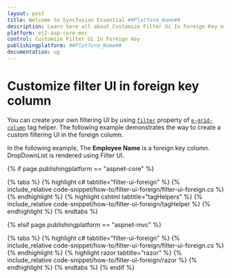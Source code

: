 ```yaml
---
layout: post
title: Welcome to Syncfusion Essential ##Platform_Name##
description: Learn here all about Customize Filter Ui In Foreign Key of Syncfusion Essential ##Platform_Name## widgets based on HTML5 and jQuery.
platform: ej2-asp-core-mvc
control: Customize Filter Ui In Foreign Key
publishingplatform: ##Platform_Name##
documentation: ug
---
```



# Customize filter UI in foreign key column

You can create your own filtering UI by using [`filter`](https://helpsyncfusion.com/cr/cref_files/aspnetcore-js2/aspnetcore/Syncfusion.EJ2~Syncfusion.EJ2.Grids.GridColumn~Filter.html) property of [`e-grid-column`](https://help.syncfusion.com/cr/aspnetcore-js2/Syncfusion.EJ2.Grids.GridColumn.html) tag helper. The following example demonstrates the way to create a custom filtering UI in the foreign column.

In the following example, The **Employee Name** is a foreign key column. DropDownList is rendered using Filter UI.

{% if page.publishingplatform == "aspnet-core" %}

{% tabs %}
{% highlight c# tabtitle="filter-ui-foreign" %}
{% include_relative code-snippet/how-to/filter-ui-foreign/filter-ui-foreign.cs %}
{% endhighlight %}
{% highlight cshtml tabtitle="tagHelpers" %}
{% include_relative code-snippet/how-to/filter-ui-foreign/tagHelper %}
{% endhighlight %}
{% endtabs %}

{% elsif page.publishingplatform == "aspnet-mvc" %}

{% tabs %}
{% highlight c# tabtitle="filter-ui-foreign" %}
{% include_relative code-snippet/how-to/filter-ui-foreign/filter-ui-foreign.cs %}
{% endhighlight %}
{% highlight razor tabtitle="razor" %}
{% include_relative code-snippet/how-to/filter-ui-foreign/razor %}
{% endhighlight %}
{% endtabs %}
{% endif %}


